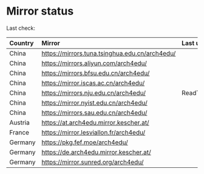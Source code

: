 <script src="./time.js"></script>
# Mirror status
Last check: <script type="text/javascript">localize(1699114857.647903);</script>

|Country|Mirror|Last update|
|:------|:-----|:----------|
|China|https://mirrors.tuna.tsinghua.edu.cn/arch4edu/|<script type="text/javascript">localize(1699079458);</script>|
|China|https://mirrors.aliyun.com/arch4edu/|<script type="text/javascript">localize(1699079458);</script>|
|China|https://mirrors.bfsu.edu.cn/arch4edu/|<script type="text/javascript">localize(1699079458);</script>|
|China|https://mirror.iscas.ac.cn/arch4edu/|<script type="text/javascript">localize(1699079458);</script>|
|China|https://mirrors.nju.edu.cn/arch4edu/|ReadTimeout|
|China|https://mirror.nyist.edu.cn/arch4edu/|<script type="text/javascript">localize(1699079458);</script>|
|China|https://mirrors.sau.edu.cn/arch4edu/|<script type="text/javascript">localize(1699079458);</script>|
|Austria|https://at.arch4edu.mirror.kescher.at/|<script type="text/javascript">localize(1699079458);</script>|
|France|https://mirror.lesviallon.fr/arch4edu/|<script type="text/javascript">localize(1699079458);</script>|
|Germany|https://pkg.fef.moe/arch4edu/|<script type="text/javascript">localize(1699079458);</script>|
|Germany|https://de.arch4edu.mirror.kescher.at/|<script type="text/javascript">localize(1699079458);</script>|
|Germany|https://mirror.sunred.org/arch4edu/|<script type="text/javascript">localize(1699079458);</script>|

<script src="./tablefilter/tablefilter.js"></script>
<script src="./table.js"></script>